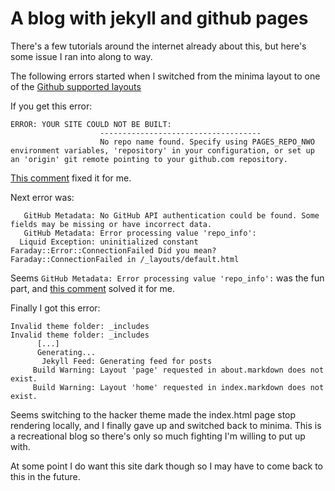 # A blog with jekyll and github pages

There's a few tutorials around the internet already about this, but here's some issue I ran into along to way.

The following errors started when I switched from the minima layout to one of the [Github supported layouts](https://pages.github.com/themes/)

If you get this error:
```
ERROR: YOUR SITE COULD NOT BE BUILT:
                    ------------------------------------
                    No repo name found. Specify using PAGES_REPO_NWO environment variables, 'repository' in your configuration, or set up an 'origin' git remote pointing to your github.com repository.
```

[This comment](https://github.com/jekyll/jekyll/issues/4705#issuecomment-200991736) fixed it for me.

Next error was:

```
   GitHub Metadata: No GitHub API authentication could be found. Some fields may be missing or have incorrect data.
   GitHub Metadata: Error processing value 'repo_info':
  Liquid Exception: uninitialized constant Faraday::Error::ConnectionFailed Did you mean? Faraday::ConnectionFailed in /_layouts/default.html
```

Seems `GitHub Metadata: Error processing value 'repo_info':` was the fun part, and [this comment](https://github.com/github/pages-gem/issues/399#issuecomment-301827749) solved it for me.

Finally I got this error:

```
Invalid theme folder: _includes
Invalid theme folder: _includes
      [...]
      Generating...
       Jekyll Feed: Generating feed for posts
     Build Warning: Layout 'page' requested in about.markdown does not exist.
     Build Warning: Layout 'home' requested in index.markdown does not exist.
```

Seems switching to the hacker theme made the index.html page stop rendering locally, and I finally gave up and switched back to minima. This is a recreational blog so there's only so much fighting I'm willing to put up with.

At some point I do want this site dark though so I may have to come back to this in the future.
